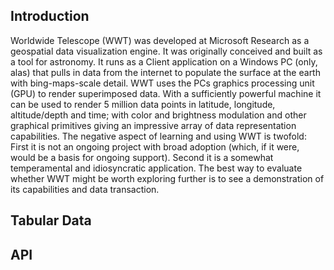## Introduction

Worldwide Telescope (WWT) was developed at Microsoft Research as a geospatial data visualization engine. It was originally conceived and built as a tool for astronomy. It runs as a Client application on a Windows PC (only, alas) that pulls in data from the internet to populate the surface at the earth with bing-maps-scale detail. WWT uses the PCs graphics processing unit (GPU) to render superimposed data. With a sufficiently powerful machine it can be used to render 5 million data points in latitude, longitude, altitude/depth and time; with color and brightness modulation and other graphical primitives giving an impressive array of data representation capabilities. The negative aspect of learning and using WWT is twofold: First it is not an ongoing project with broad adoption (which, if it were, would be a basis for ongoing support). Second it is a somewhat temperamental and idiosyncratic application. The best way to evaluate whether WWT might be worth exploring further is to see a demonstration of its capabilities and data transaction. 


## Tabular Data

## API 